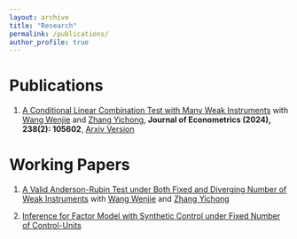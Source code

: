 ```yaml
---
layout: archive
title: "Research"
permalink: /publications/
author_profile: true
---
```

Publications
======
1. [A Conditional Linear Combination Test with Many Weak Instruments](https://www.sciencedirect.com/science/article/abs/pii/S0304407623003184) with [Wang Wenjie](https://sites.google.com/site/wenjiemetrics/home) and [Zhang Yichong](https://sites.google.com/site/yichongzhang86/home), **Journal of Econometrics (2024), 238(2): 105602**, [Arxiv Version](https://arxiv.org/abs/2207.11137)


Working Papers
======
1. [A Valid Anderson-Rubin Test under Both Fixed and Diverging Number of Weak Instruments](https://dennislim92.github.io/files/JMP_Dennis_Lim_V3.pdf) with [Wang Wenjie](https://sites.google.com/site/wenjiemetrics/home) and [Zhang Yichong](https://sites.google.com/site/yichongzhang86/home)

2. [Inference for Factor Model with Synthetic Control under Fixed Number of Control-Units](https://dennislim92.github.io/files/synthetic_control_for_factor_model.pd)
